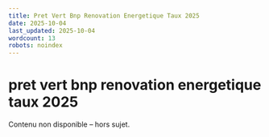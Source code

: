 ```yaml
---
title: Pret Vert Bnp Renovation Energetique Taux 2025
date: 2025-10-04
last_updated: 2025-10-04
wordcount: 13
robots: noindex
---
```


# pret vert bnp renovation energetique taux 2025

Contenu non disponible – hors sujet.